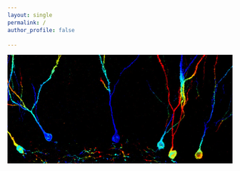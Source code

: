```yaml
---
layout: single
permalink: / 
author_profile: false

---
```


<p align="center">
  <a href="https://benslack19.github.io//about-the-cover/">
  <img src="/assets/BL,CMZ_DGcolorCodedRep_B_forBlog.jpg" alt="BL,CMZ"/>
  </a>
</p>

